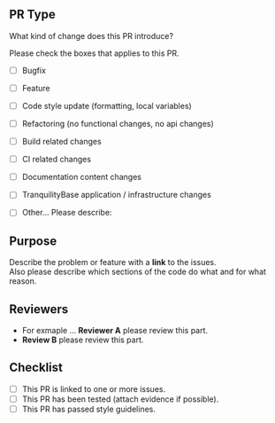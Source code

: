 ## PR Type  
What kind of change does this PR introduce?  
  
Please check the boxes that applies to this PR.  
  
- [ ] Bugfix  
- [ ] Feature  
- [ ] Code style update (formatting, local variables)  
- [ ] Refactoring (no functional changes, no api changes)  
- [ ] Build related changes  
- [ ] CI related changes  
- [ ] Documentation content changes  
- [ ] TranquilityBase application / infrastructure changes  
- [ ] Other... Please describe:  


## Purpose 
Describe the problem or feature with a **link** to the issues.    
Also please describe which sections of the code do what and for what reason.  
  
## Reviewers  
 - For exmaple ... **Reviewer A** please review this part.  
 - **Review B** please review this part.  
  
  ## Checklist  
 - [ ] This PR is linked to one or more issues.  
 - [ ] This PR has been tested (attach evidence if possible).  
 - [ ] This PR has passed style guidelines.  
